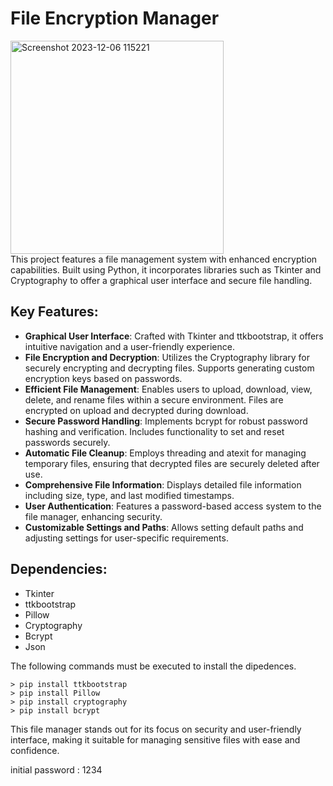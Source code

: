 # File Encryption Manager
<div style="justify-content: center">
    <img width="341" alt="Screenshot 2023-12-06 115221" src="https://github.com/nicc0909/FileEncryptManager/assets/82878594/04fabb87-8212-4c6f-9ce0-a24c126dadab">
</div>
This project features a file management system with enhanced encryption capabilities. Built using Python, it incorporates libraries such as Tkinter and Cryptography to offer a graphical user interface and secure file handling.

## Key Features:

- **Graphical User Interface**: Crafted with Tkinter and ttkbootstrap, it offers intuitive navigation and a user-friendly experience.
- **File Encryption and Decryption**: Utilizes the Cryptography library for securely encrypting and decrypting files. Supports generating custom encryption keys based on passwords.
- **Efficient File Management**: Enables users to upload, download, view, delete, and rename files within a secure environment. Files are encrypted on upload and decrypted during download.
- **Secure Password Handling**: Implements bcrypt for robust password hashing and verification. Includes functionality to set and reset passwords securely.
- **Automatic File Cleanup**: Employs threading and atexit for managing temporary files, ensuring that decrypted files are securely deleted after use.
- **Comprehensive File Information**: Displays detailed file information including size, type, and last modified timestamps.
- **User Authentication**: Features a password-based access system to the file manager, enhancing security.
- **Customizable Settings and Paths**: Allows setting default paths and adjusting settings for user-specific requirements.

## Dependencies:

- Tkinter
- ttkbootstrap
- Pillow
- Cryptography
- Bcrypt
- Json

The following commands must be executed to install the dipedences.

    > pip install ttkbootstrap 
    > pip install Pillow 
    > pip install cryptography
    > pip install bcrypt

This file manager stands out for its focus on security and user-friendly interface, making it suitable for managing sensitive files with ease and confidence.

initial password : 1234

    



